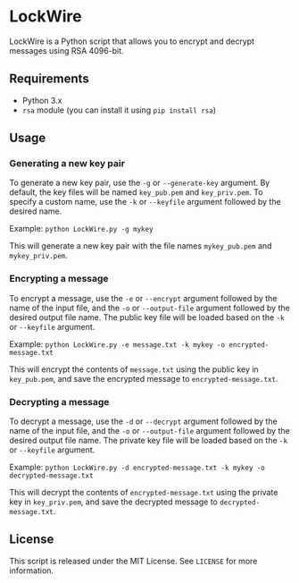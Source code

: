 # LockWire

LockWire is a Python script that allows you to encrypt and decrypt messages using RSA 4096-bit.

## Requirements
- Python 3.x
- `rsa` module (you can install it using `pip install rsa`)

## Usage

### Generating a new key pair
To generate a new key pair, use the `-g` or `--generate-key` argument. By default, the key files will be named `key_pub.pem` and `key_priv.pem`. To specify a custom name, use the `-k` or `--keyfile` argument followed by the desired name.

Example: `python LockWire.py -g mykey`

This will generate a new key pair with the file names `mykey_pub.pem` and `mykey_priv.pem`.

### Encrypting a message
To encrypt a message, use the `-e` or `--encrypt` argument followed by the name of the input file, and the `-o` or `--output-file` argument followed by the desired output file name. The public key file will be loaded based on the `-k` or `--keyfile` argument.

Example: `python LockWire.py -e message.txt -k mykey -o encrypted-message.txt`

This will encrypt the contents of `message.txt` using the public key in `key_pub.pem`, and save the encrypted message to `encrypted-message.txt`.

### Decrypting a message
To decrypt a message, use the `-d` or `--decrypt` argument followed by the name of the input file, and the `-o` or `--output-file` argument followed by the desired output file name. The private key file will be loaded based on the `-k` or `--keyfile` argument.

Example: `python LockWire.py -d encrypted-message.txt -k mykey -o decrypted-message.txt`

This will decrypt the contents of `encrypted-message.txt` using the private key in `key_priv.pem`, and save the decrypted message to `decrypted-message.txt`.

## License
This script is released under the MIT License. See `LICENSE` for more information.

